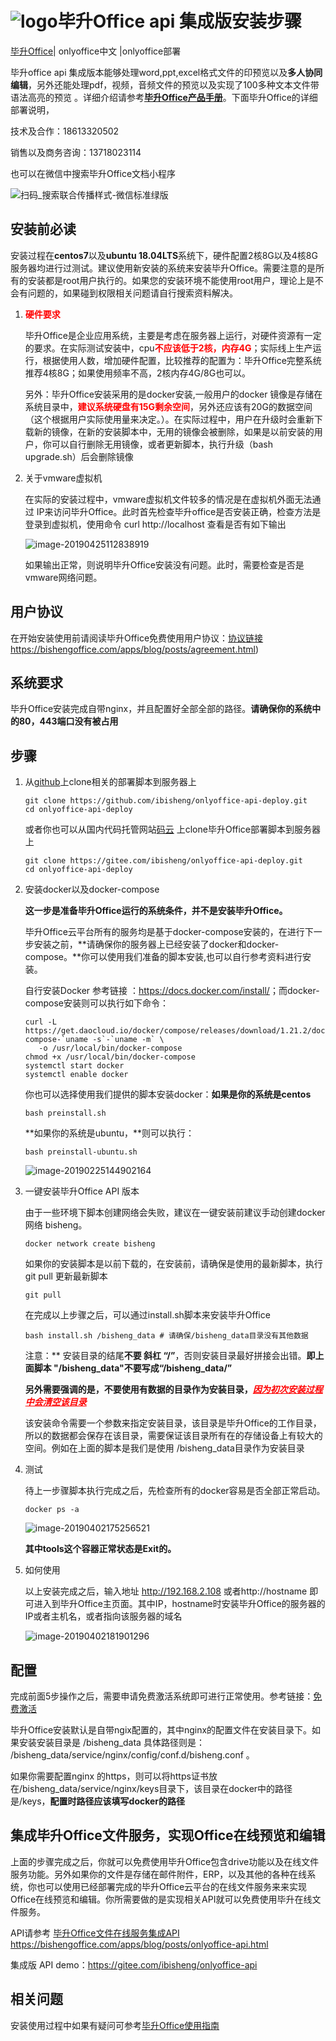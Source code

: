 

# ![logo](https://bisheng-public.oss-cn-zhangjiakou.aliyuncs.com/resource/favicon.ico)毕升Office api 集成版安装步骤

[毕升Office](https://bishengoffice.com)| onlyoffice中文 |onlyoffice部署

毕升office api 集成版本能够处理word,ppt,excel格式文件的印预览以及**多人协同编辑**，另外还能处理pdf，视频，音频文件的预览以及实现了100多种文本文件带语法高亮的预览 。详细介绍请参考[**毕升Office产品手册**](https://bishengoffice.com)。下面毕升Office的详细部署说明，

技术及合作：18613320502

销售以及商务咨询：13718023114

也可以在微信中搜索毕升Office文档小程序

![扫码_搜索联合传播样式-微信标准绿版](https://bisheng-public.nodoc.cn/resource/扫码_搜索联合传播样式-微信标准绿版.png)





## 安装前必读

安装过程在**centos7**以及**ubuntu 18.04LTS**系统下，硬件配置2核8G以及4核8G服务器均进行过测试。建议使用新安装的系统来安装毕升Office。需要注意的是所有的安装都是root用户执行的。如果您的安装环境不能使用root用户，理论上是不会有问题的，如果碰到权限相关问题请自行搜索资料解决。

1. <span style="color:red;font-weight:bold;">硬件要求</span>

   毕升Office是企业应用系统，主要是考虑在服务器上运行，对硬件资源有一定的要求。在实际测试安装中，cpu<span style="color:red;font-weight:bold;">不应该低于2核，内存4G</span>；实际线上生产运行，根据使用人数，增加硬件配置，比较推荐的配置为：毕升Office完整系统推荐4核8G；如果使用频率不高，2核内存4G/8G也可以。

   另外：毕升Office安装采用的是docker安装,一般用户的docker 镜像是存储在系统目录中，<span style="color:red;font-weight:bold;">建议系统硬盘有15G剩余空间</span>，另外还应该有20G的数据空间（这个根据用户实际使用量来决定。）。在实际过程中，用户在升级时会重新下载新的镜像，在新的安装脚本中，无用的镜像会被删除，如果是以前安装的用户，你可以自行删除无用镜像，或者更新脚本，执行升级（bash upgrade.sh）后会删除镜像

2. 关于vmware虚拟机

   在实际的安装过程中，vmware虚拟机文件较多的情况是在虚拟机外面无法通过 IP来访问毕升Office。此时首先检查毕升office是否安装正确，检查方法是登录到虚拟机，使用命令 curl http://localhost 查看是否有如下输出

   ![image-20190425112838919](https://bisheng-public.nodoc.cn/resource/image-20190425112838919.png)

   如果输出正常，则说明毕升Office安装没有问题。此时，需要检查是否是vmware网络问题。

## 用户协议

在开始安装使用前请阅读毕升Office免费使用用户协议：[协议链接](https://bishengoffice.com/apps/blog/posts/agreement.html)https://bishengoffice.com/apps/blog/posts/agreement.html)

## 系统要求

毕升Office安装完成自带nginx，并且配置好全部全部的路径。**请确保你的系统中的80，443端口没有被占用**

## 步骤

1. 从[github](https://github.com/ibisheng/deploy.git)上clone相关的部署脚本到服务器上

   ```shell
   git clone https://github.com/ibisheng/onlyoffice-api-deploy.git
   cd onlyoffice-api-deploy
   ```

   或者你也可以从国内代码托管网站[码云](https://gitee.com/ibisheng) 上clone毕升Office部署脚本到服务器上

   ```
   git clone https://gitee.com/ibisheng/onlyoffice-api-deploy.git
   cd onlyoffice-api-deploy
   ```

2. 安装docker以及docker-compose

   **这一步是准备毕升Office运行的系统条件，并不是安装毕升Office。**

   毕升Office云平台所有的服务均是基于docker-compose安装的，在进行下一步安装之前，**请确保你的服务器上已经安装了docker和docker-compose。**你可以使用我们准备的脚本安装,也可以自行参考资料进行安装。

   自行安装Docker 参考链接 ：<https://docs.docker.com/install/>；而docker-compose安装则可以执行如下命令：

   ```shell
   curl -L https://get.daocloud.io/docker/compose/releases/download/1.21.2/docker-compose-`uname -s`-`uname -m` \
      -o /usr/local/bin/docker-compose
   chmod +x /usr/local/bin/docker-compose
   systemctl start docker
   systemctl enable docker
   ```

   你也可以选择使用我们提供的脚本安装docker：**如果是你的系统是centos**

   ```shell
   bash preinstall.sh
   ```

   **如果你的系统是ubuntu，**则可以执行：

   ```shell
   bash preinstall-ubuntu.sh
   ```

   

   ![image-20190225144902164](https://bisheng-public.oss-cn-zhangjiakou.aliyuncs.com/resource/docker-version.png)

3. 一键安装毕升Office API 版本

   由于一些环境下脚本创建网络会失败，建议在一键安装前建议手动创建docker 网络 bisheng。

   ```shell
   docker network create bisheng
   ```

   如果你的安装脚本是以前下载的，在安装前，请确保是使用的最新脚本，执行git pull 更新最新脚本

   ```shell
   git pull
   ```

   在完成以上步骤之后，可以通过install.sh脚本来安装毕升Office

   ```shell
   bash install.sh /bisheng_data # 请确保/bisheng_data目录没有其他数据
   ```

   注意：** 安装目录的结尾**不要 斜杠 “/”**，否则安装目录最好拼接会出错。**即上面脚本 "/bisheng_data"不要写成“/bisheng_data/”**

   **另外需要强调的是，不要使用有数据的目录作为安装目录，<span style="color: red;">*<u>因为初次安装过程中会清空该目录</u>*</span>**

   该安装命令需要一个参数来指定安装目录，该目录是毕升Office的工作目录，所以的数据都会保存在该目录，需要保证该目录所有在的存储设备上有较大的空间。例如在上面的脚本是我们是使用 /bisheng_data目录作为安装目录

4. 测试

   待上一步骤脚本执行完成之后，先检查所有的docker容易是否全部正常启动。

   ```shell
   docker ps -a
   ```

   ![image-20190402175256521](https://bisheng-public.oss-cn-zhangjiakou.aliyuncs.com/resource/image-20190402175256521.png)

   **其中tools这个容器正常状态是Exit的。**

5. 如何使用

   以上安装完成之后，输入地址 http://192.168.2.108 或者http://hostname  即可进入到毕升Office主页面。其中IP，hostname时安装毕升Office的服务器的IP或者主机名，或者指向该服务器的域名

   ![image-20190402181901296](https://bisheng-public.oss-cn-zhangjiakou.aliyuncs.com/resource/image-20190402181901296.png)




## 配置

完成前面5步操作之后，需要申请免费激活系统即可进行正常使用。参考链接：[免费激活](https://bishengoffice.com/apps/blog/posts/license.html)

毕升Office安装默认是自带ngix配置的，其中nginx的配置文件在安装目录下。如果安装安装目录是 /bisheng_data 具体路径则是： /bisheng_data/service/nginx/config/conf.d/bisheng.conf 。

如果你需要配置nginx 的https，则可以将https证书放在/bisheng_data/service/nginx/keys目录下，该目录在docker中的路径是/keys，**配置时路径应该填写docker的路径**

## 集成毕升Office文件服务，实现Office在线预览和编辑

上面的步骤完成之后，你就可以免费使用毕升Office包含drive功能以及在线文件服务功能。另外如果你的文件是存储在邮件附件，ERP，以及其他的各种在线系统，你也可以使用已经部署完成的毕升Office云平台的在线文件服务来来实现Office在线预览和编辑。你所需要做的是实现相关API就可以免费使用毕升在线文件服务。

API请参考 [毕升Office文件在线服务集成API](https://bishengoffice.com/apps/blog/posts/onlyoffice-api.html) https://bishengoffice.com/apps/blog/posts/onlyoffice-api.html

集成版 API demo：<https://gitee.com/ibisheng/onlyoffice-api>

## 相关问题

安装使用过程中如果有疑问可参考[毕升Office使用指南](https://bishengoffice.com/apps/blog/posts/guide.html)


